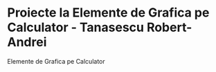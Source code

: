 # Proiecte la Elemente de Grafica pe Calculator - Tanasescu Robert-Andrei
Elemente de Grafica pe Calculator
